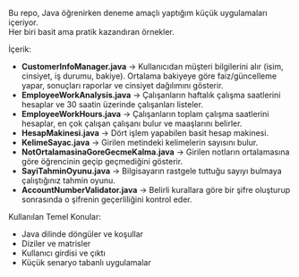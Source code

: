 Bu repo, Java öğrenirken deneme amaçlı yaptığım küçük uygulamaları içeriyor.  
Her biri basit ama pratik kazandıran örnekler.  

İçerik:

- **CustomerInfoManager.java** → Kullanıcıdan müşteri bilgilerini alır (isim, cinsiyet, iş durumu, bakiye). Ortalama bakiyeye göre faiz/güncelleme yapar, sonuçları raporlar ve cinsiyet dağılımını gösterir. 
- **EmployeeWorkAnalysis.java** → Çalışanların haftalık çalışma saatlerini hesaplar ve 30 saatin üzerinde çalışanları listeler.  
- **EmployeeWorkHours.java** → Çalışanların toplam çalışma saatlerini hesaplar, en çok çalışan çalışanı bulur ve maaşlarını belirler.  
- **HesapMakinesi.java** → Dört işlem yapabilen basit hesap makinesi.  
- **KelimeSayac.java** → Girilen metindeki kelimelerin sayısını bulur.  
- **NotOrtalamasinaGoreGecmeKalma.java** → Girilen notların ortalamasına göre öğrencinin geçip geçmediğini gösterir.  
- **SayiTahminOyunu.java** → Bilgisayarın rastgele tuttuğu sayıyı bulmaya çalıştığınız tahmin oyunu.
- **AccountNumberValidator.java** → Belirli kurallara göre bir şifre oluşturup sonrasında o şifrenin geçerliliğini kontrol eder.

Kullanılan Temel Konular:
- Java dilinde döngüler ve koşullar  
- Diziler ve matrisler  
- Kullanıcı girdisi ve çıktı  
- Küçük senaryo tabanlı uygulamalar  
